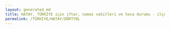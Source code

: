 ```yaml
---
layout: generated_md
title: HATAY, TÜRKİYE için iftar, namaz vakitleri ve hava durumu - ilçe/eyalet seç
permalink: /TÜRKİYE/HATAY/DÖRTYOL
---
```


<script type="text/javascript">
  var country = TÜRKİYE;
  var city = HATAY;
  var state = DÖRTYOL;
  var lat = 72;
  var lon = 21;
</script>
